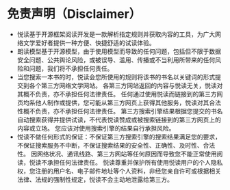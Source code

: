 # 免责声明（Disclaimer）

* 悦读基于开源框架阅读开发是一款解析指定规则并获取内容的工具，为广大网络文学爱好者提供一种方便、快捷舒适的试读体验。
* 朗读模型基于开源模型，由于使用模型而导致的任何问题，包括但不限于数据安全问题、公共舆论风险，或被误导、滥用、传播或不当利用所带来的任何风险和问题，我们将不承担任何责任。
* 当您搜索一本书的时，悦读会您所使用的规则将该书的书名以关键词的形式提交到各个第三方网络文学网站。
各第三方网站返回的内容与悦读无关，悦读对其概不负责，亦不承担任何法律责任。
任何通过使用悦读而链接到的第三方网页均系他人制作或提供，您可能从第三方网页上获得其他服务，悦读对其合法性概不负责，亦不承担任何法律责任。
第三方搜索引擎结果根据您提交的书名自动搜索获得并提供试读，不代表悦读赞成或被搜索链接到的第三方网页上的内容或立场。
您应该对使用搜索引擎的结果自行承担风险。
* 悦读不做任何形式的保证：不保证第三方搜索引擎的搜索结果满足您的要求，不保证搜索服务不中断，不保证搜索结果的安全性、正确性、及时性、合法性。
因网络状况、通讯线路、第三方网站等任何原因而导致您不能正常使用阅读，悦读不承担任何法律责任。
悦读尊重并保护所有使用悦读用户的个人隐私权，您注册的用户名、电子邮件地址等个人资料，非经您亲自许可或根据相关法律、法规的强制性规定，悦读不会主动地泄露给第三方。
